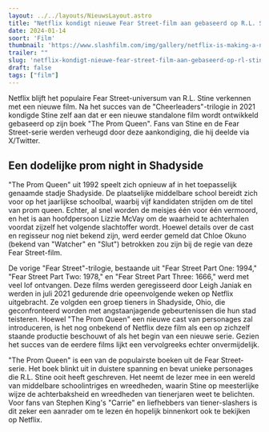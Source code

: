 ```yaml
---
layout: ../../layouts/NieuwsLayout.astro
title: "Netflix kondigt nieuwe Fear Street-film aan gebaseerd op R.L. Stine's The Prom Queen"
date: 2024-01-14
soort: 'Film'
thumbnail: 'https://www.slashfilm.com/img/gallery/netflix-is-making-a-new-fear-street-movie-based-on-the-prom-queen/intro-1705251147.jpg'
trailer: ""
slug: 'netflix-kondigt-nieuwe-fear-street-film-aan-gebaseerd-op-rl-stines-the-prom-queen'
draft: false
tags: ["film"]
---
```



Netflix blijft het populaire Fear Street-universum van R.L. Stine verkennen met een nieuwe film. Na het succes van de "Cheerleaders"-trilogie in 2021 kondigde Stine zelf aan dat er een nieuwe standalone film wordt ontwikkeld gebaseerd op zijn boek "The Prom Queen". Fans van Stine en de Fear Street-serie werden verheugd door deze aankondiging, die hij deelde via X/Twitter.

## Een dodelijke prom night in Shadyside

"The Prom Queen" uit 1992 speelt zich opnieuw af in het toepasselijk genaamde stadje Shadyside. De plaatselijke middelbare school bereidt zich voor op het jaarlijkse schoolbal, waarbij vijf kandidaten strijden om de titel van prom queen. Echter, al snel worden de meisjes één voor één vermoord, en het is aan hoofdpersoon Lizzie McVay om de waarheid te achterhalen voordat zijzelf het volgende slachtoffer wordt. Hoewel details over de cast en regisseur nog niet bekend zijn, werd eerder gemeld dat Chloe Okuno (bekend van "Watcher" en "Slut") betrokken zou zijn bij de regie van deze Fear Street-film.

De vorige "Fear Street"-trilogie, bestaande uit "Fear Street Part One: 1994," "Fear Street Part Two: 1978," en "Fear Street Part Three: 1666," werd met veel lof ontvangen. Deze films werden geregisseerd door Leigh Janiak en werden in juli 2021 gedurende drie opeenvolgende weken op Netflix uitgebracht. Ze volgden een groep tieners in Shadyside, Ohio, die geconfronteerd worden met angstaanjagende gebeurtenissen die hun stad teisteren. Hoewel "The Prom Queen" een nieuwe cast van personages zal introduceren, is het nog onbekend of Netflix deze film als een op zichzelf staande productie beschouwt of als het begin van een nieuwe serie. Gezien het succes van de eerdere films lijkt een vervolgreeks echter onvermijdelijk.

"The Prom Queen" is een van de populairste boeken uit de Fear Street-serie. Het boek blinkt uit in duistere spanning en bevat unieke personages die R.L. Stine ooit heeft geschreven. Het neemt de lezer mee in een wereld van middelbare schoolintriges en wreedheden, waarin Stine op meesterlijke wijze de achterbaksheid en wreedheden van tienerjaren weet te belichten. Voor fans van Stephen King's "Carrie" en liefhebbers van tiener-slashers is dit zeker een aanrader om te lezen én hopelijk binnenkort ook te bekijken op Netflix.
